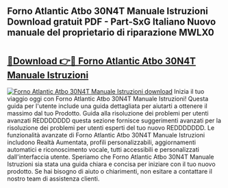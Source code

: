 ## Forno Atlantic Atbo 30N4T Manuale Istruzioni Download gratuit PDF - Part-SxG Italiano Nuovo manuale del proprietario di riparazione MWLX0

# <h2><a href="http://dfbrcun.blite.top/?on=Forno+Atlantic+Atbo+30N4T+Manuale+Istruzioni">🔗Download 👉🔴 Forno Atlantic Atbo 30N4T Manuale Istruzioni</a></h2>

[![Forno Atlantic Atbo 30N4T Manuale Istruzioni download](https://i.imgur.com/lujVjoI.png)](http://dfbrcun.blite.top/?on=Forno+Atlantic+Atbo+30N4T+Manuale+Istruzioni)
Inizia il tuo viaggio oggi con Forno Atlantic Atbo 30N4T Manuale Istruzioni! Questa guida per l'utente include una guida dettagliata per aiutarti a ottenere il massimo dal tuo Prodotto. Guida alla risoluzione dei problemi per utenti avanzati REDDDDDDD questa sezione fornisce suggerimenti avanzati per la risoluzione dei problemi per utenti esperti del tuo nuovo REDDDDDDD. Le funzionalità avanzate di Forno Atlantic Atbo 30N4T Manuale Istruzioni includono Realtà Aumentata, profili personalizzabili, aggiornamenti automatici e riconoscimento vocale, tutti accessibili e personalizzati dall'interfaccia utente. Speriamo che Forno Atlantic Atbo 30N4T Manuale Istruzioni sia stata una guida chiara e concisa per iniziare con il tuo nuovo prodotto. Se hai bisogno di aiuto o chiarimenti, non esitare a contattare il nostro team di assistenza clienti.
